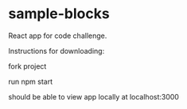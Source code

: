 # sample-blocks

React app for code challenge.

Instructions for downloading:

fork project

run npm start

should be able to view app locally at localhost:3000

